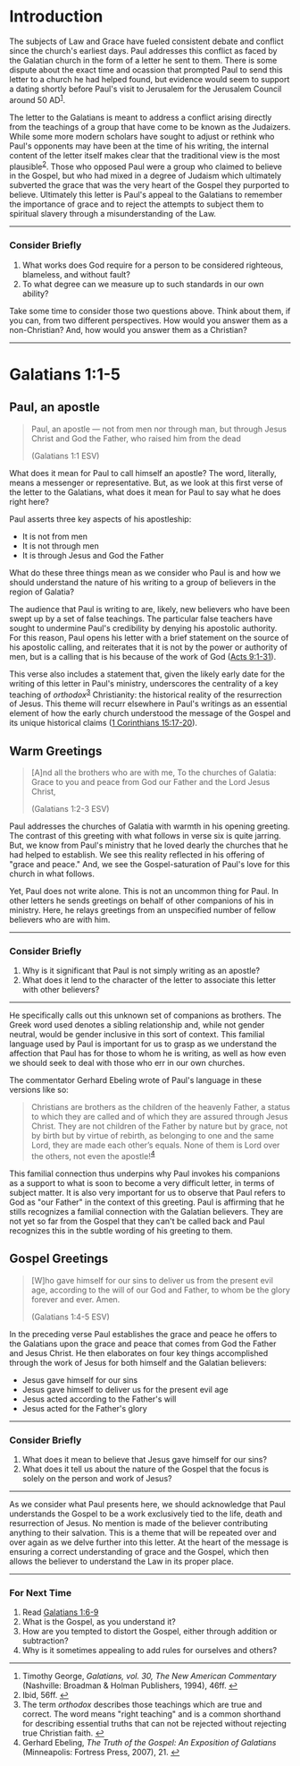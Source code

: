 # Introduction

The subjects of Law and Grace have fueled consistent debate and conflict since the church's earliest days. Paul addresses this conflict as faced by the Galatian church in the form of a letter he sent to them. There is some dispute about the exact time and ocassion that prompted Paul to send this letter to a church he had helped found, but evidence would seem to support a dating shortly before Paul's visit to Jerusalem for the Jerusalem Council around 50 AD<sup id="a1">[1](#f1)</sup>.

The letter to the Galatians is meant to address a conflict arising directly from the teachings of a group that have come to be known as the Judaizers. While some more modern scholars have sought to adjust or rethink who Paul's opponents may have been at the time of his writing, the internal content of the letter itself makes clear that the traditional view is the most plausible<sup id="a2">[2](#f2)</sup>. Those who opposed Paul were a group who claimed to believe in the Gospel, but who had mixed in a degree of Judaism which ultimately subverted the grace that was the very heart of the Gospel they purported to believe. Ultimately this letter is Paul's appeal to the Galatians to remember the importance of grace and to reject the attempts to subject them to spiritual slavery through a misunderstanding of the Law.

--- 

### Consider Briefly

1. What works does God require for a person to be considered righteous, blameless, and without fault?
2. To what degree can we measure up to such standards in our own ability?

Take some time to consider those two questions above. Think about them, if you can, from two different perspectives. How would you answer them as a non-Christian? And, how would you answer them as a Christian?

---

# Galatians 1:1-5

## Paul, an apostle

> Paul, an apostle — not from men nor through man, but through Jesus Christ and God the Father, who raised him from the dead
>
> (Galatians 1:1 ESV)

What does it mean for Paul to call himself an apostle? The word, literally, means a messenger or representative. But, as we look at this first verse of the letter to the Galatians, what does it mean for Paul to say what he does right here?

Paul asserts three key aspects of his apostleship:

* It is not from men
* It is not through men
* It is through Jesus and God the Father

What do these three things mean as we consider who Paul is and how we should understand the nature of his writing to a group of believers in the region of Galatia?

The audience that Paul is writing to are, likely, new believers who have been swept up by a set of false teachings. The particular false teachers have sought to undermine Paul's credibility by denying his apostolic authority. For this reason, Paul opens his letter with a brief statement on the source of his apostolic calling, and reiterates that it is not by the power or authority of men, but is a calling that is his because of the work of God ([Acts 9:1-31](http://www.esvbible.org/Acts%209%3A1-31/)).

This verse also includes a statement that, given the likely early date for the writing of this letter in Paul's ministry, underscores the centrality of a key teaching of _orthodox_<sup id="a3">[3](#f3)</sup> Christianity: the historical reality of the resurrection of Jesus. This theme will recurr elsewhere in Paul's writings as an essential element of how the early church understood the message of the Gospel and its unique historical claims ([1 Corinthians 15:17-20](http://www.esvbible.org/1%20Corinthians%2015%3A17-20/)).

## Warm Greetings

> [A]nd all the brothers who are with me, To the churches of Galatia: Grace to you and peace from God our Father and the Lord Jesus Christ,
>  
> (Galatians 1:2-3 ESV)

Paul addresses the churches of Galatia with warmth in his opening greeting. The contrast of this greeting with what follows in verse six is quite jarring. But, we know from Paul's ministry that he loved dearly the churches that he had helped to establish. We see this reality reflected in his offering of "grace and peace." And, we see the Gospel-saturation of Paul's love for this church in what follows.

Yet, Paul does not write alone. This is not an uncommon thing for Paul. In other letters he sends greetings on behalf of other companions of his in ministry. Here, he relays greetings from an unspecified number of fellow believers who are with him.

---

### Consider Briefly

1. Why is it significant that Paul is not simply writing as an apostle?
2. What does it lend to the character of the letter to associate this letter with other believers?

---

He specifically calls out this unknown set of companions as brothers. The Greek word used denotes a sibling relationship and, while not gender neutral, would be gender inclusive in this sort of context. This familial language used by Paul is important for us to grasp as we understand the affection that Paul has for those to whom he is writing, as well as how even we should seek to deal with those who err in our own churches.

The commentator Gerhard Ebeling wrote of Paul's language in these versions like so:

> Christians are brothers as the children of the heavenly Father, a status to which they are called and of which they are assured through Jesus Christ. They are not children of the Father by nature but by grace, not by birth but by virtue of rebirth, as belonging to one and the same Lord, they are made each other’s equals. None of them is Lord over the others, not even the apostle!<sup id="a4">[4](#f4)</sup>

This familial connection thus underpins why Paul invokes his companions as a support to what is soon to become a very difficult letter, in terms of subject matter. It is also very important for us to observe that Paul refers to God as "our Father" in the context of this greeting. Paul is affirming that he stills recognizes a familial connection with the Galatian believers. They are not yet so far from the Gospel that they can't be called back and Paul recognizes this in the subtle wording of his greeting to them.

## Gospel Greetings

> [W]ho gave himself for our sins to deliver us from the present evil age, according to the will of our God and Father, to whom be the glory forever and ever. Amen.
>
> (Galatians 1:4-5 ESV)

In the preceding verse Paul establishes the grace and peace he offers to the Galatians upon the grace and peace that comes from God the Father and Jesus Christ. He then elaborates on four key things accomplished through the work of Jesus for both himself and the Galatian believers:

* Jesus gave himself for our sins
* Jesus gave himself to deliver us for the present evil age
* Jesus acted according to the Father's will
* Jesus acted for the Father's glory

---

### Consider Briefly

1. What does it mean to believe that Jesus gave himself for our sins?
2. What does it tell us about the nature of the Gospel that the focus is solely on the person and work of Jesus?

---

As we consider what Paul presents here, we should acknowledge that Paul understands the Gospel to be a work exclusively tied to the life, death and resurrection of Jesus. No mention is made of the believer contributing anything to their salvation. This is a theme that will be repeated over and over again as we delve further into this letter. At the heart of the message is ensuring a correct understanding of grace and the Gospel, which then allows the believer to understand the Law in its proper place.

---

### For Next Time

1. Read [Galatians 1:6-9](http://www.esvbible.org/Galatians%201%3A6-9/)
2. What is the Gospel, as you understand it?
3. How are you tempted to distort the Gospel, either through addition or subtraction?
4. Why is it sometimes appealing to add rules for ourselves and others?


---

1. <b id="f1"></b> Timothy George, _Galatians, vol. 30, The New American Commentary_ (Nashville: Broadman & Holman Publishers, 1994), 46ff. [↩](#a1)
2. <b id="f2"></b> Ibid, 56ff. [↩](#a2)
3. <b id="f3"></b> The term _orthodox_ describes those teachings which are true and correct. The word means "right teaching" and is a common shorthand for describing essential truths that can not be rejected without rejecting true Christian faith. [↩](#a3)
4. <b id="f4"></b> Gerhard Ebeling, _The Truth of the Gospel: An Exposition of Galatians_ (Minneapolis: Fortress Press, 2007), 21. [↩](#a4)
